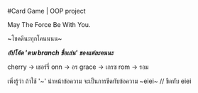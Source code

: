 #Card Game | OOP project

May The Force Be With You.

\~โชคดีนะทุกโคนนนน\~


***อัปโค้ด 'ตาม branch ชื่อเล่น' ของแต่ละคนนะ***

  cherry  -> เชอร์รี่
  onn     -> อร
  grace   -> เกรซ
  rom     -> รอม


เพิ่งรู้ว่า ถ้าใช้ '\~' นำหน้าข้อความ จะเป็นการขีดทับข้อความ
~eiei~ // ขีดทับ eiei
